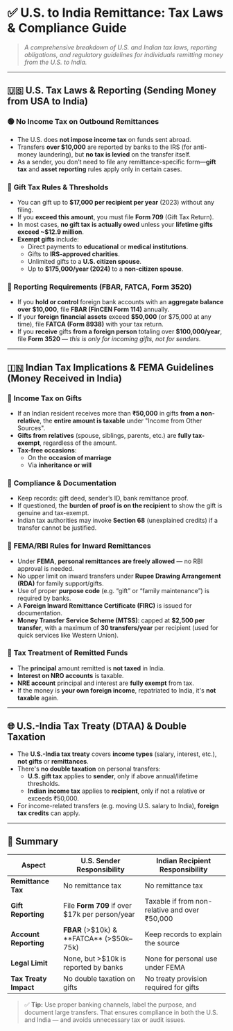 # ✅ U.S. to India Remittance: Tax Laws & Compliance Guide

> _A comprehensive breakdown of U.S. and Indian tax laws, reporting obligations, and regulatory guidelines for individuals remitting money from the U.S. to India._

---

## 🇺🇸 U.S. Tax Laws & Reporting (Sending Money from USA to India)

### 🟢 **No Income Tax on Outbound Remittances**
- The U.S. does **not impose income tax** on funds sent abroad.
- Transfers **over $10,000** are reported by banks to the IRS (for anti-money laundering), but **no tax is levied** on the transfer itself.
- As a sender, you don’t need to file any remittance-specific form—**gift tax** and **asset reporting** rules apply only in certain cases.

### 🎁 **Gift Tax Rules & Thresholds**
- You can gift up to **$17,000 per recipient per year** (2023) without any filing.
- If you **exceed this amount**, you must file **Form 709** (Gift Tax Return).
- In most cases, **no gift tax is actually owed** unless your **lifetime gifts exceed ~$12.9 million**.
- **Exempt gifts** include:
  - Direct payments to **educational** or **medical institutions**.
  - Gifts to **IRS-approved charities**.
  - Unlimited gifts to a **U.S. citizen spouse**.
  - Up to **$175,000/year (2024)** to a **non-citizen spouse**.

### 🧾 **Reporting Requirements (FBAR, FATCA, Form 3520)**
- If you **hold or control** foreign bank accounts with an **aggregate balance over $10,000**, file **FBAR (FinCEN Form 114)** annually.
- If your **foreign financial assets** exceed **$50,000** (or $75,000 at any time), file **FATCA (Form 8938)** with your tax return.
- If you **receive** gifts **from a foreign person** totaling over **$100,000/year**, file **Form 3520** — _this is only for incoming gifts, not for senders._

---

## 🇮🇳 Indian Tax Implications & FEMA Guidelines (Money Received in India)

### 🧮 **Income Tax on Gifts**
- If an Indian resident receives more than **₹50,000** in gifts **from a non-relative**, the **entire amount is taxable** under "Income from Other Sources".
- **Gifts from relatives** (spouse, siblings, parents, etc.) are **fully tax-exempt**, regardless of the amount.
- **Tax-free occasions**:
  - On the **occasion of marriage**
  - Via **inheritance or will**

### 📄 **Compliance & Documentation**
- Keep records: gift deed, sender’s ID, bank remittance proof.
- If questioned, the **burden of proof is on the recipient** to show the gift is genuine and tax-exempt.
- Indian tax authorities may invoke **Section 68** (unexplained credits) if a transfer cannot be justified.

### 🔁 **FEMA/RBI Rules for Inward Remittances**
- Under **FEMA**, **personal remittances are freely allowed** — no RBI approval is needed.
- No upper limit on inward transfers under **Rupee Drawing Arrangement (RDA)** for family support/gifts.
- Use of proper **purpose code** (e.g. “gift” or “family maintenance”) is required by banks.
- A **Foreign Inward Remittance Certificate (FIRC)** is issued for documentation.
- **Money Transfer Service Scheme (MTSS)**: capped at **$2,500 per transfer**, with a maximum of **30 transfers/year** per recipient (used for quick services like Western Union).

### 🏦 **Tax Treatment of Remitted Funds**
- The **principal** amount remitted is **not taxed** in India.
- **Interest on NRO accounts** is taxable.
- **NRE account** principal and interest are **fully exempt** from tax.
- If the money is **your own foreign income**, repatriated to India, it's **not taxable** again.

---

## 🌐 U.S.-India Tax Treaty (DTAA) & Double Taxation

- The **U.S.-India tax treaty** covers **income types** (salary, interest, etc.), **not gifts** or **remittances**.
- There's **no double taxation** on personal transfers:
  - **U.S. gift tax** applies to **sender**, only if above annual/lifetime thresholds.
  - **Indian income tax** applies to **recipient**, only if not a relative or exceeds ₹50,000.
- For income-related transfers (e.g. moving U.S. salary to India), **foreign tax credits** can apply.

---

## 📌 Summary

| Aspect              | U.S. Sender Responsibility                          | Indian Recipient Responsibility                      |
|---------------------|-----------------------------------------------------|------------------------------------------------------|
| **Remittance Tax**  | No remittance tax                                   | No remittance tax                                   |
| **Gift Reporting**  | File **Form 709** if over $17k per person/year      | Taxable if from non-relative and over ₹50,000        |
| **Account Reporting** | **FBAR** (>$10k) & **FATCA** (>$50k–75k)             | Keep records to explain the source                   |
| **Legal Limit**     | None, but >$10k is reported by banks                | None for personal use under FEMA                     |
| **Tax Treaty Impact** | No double taxation on gifts                        | No treaty provision required for gifts               |

> ✅ **Tip:** Use proper banking channels, label the purpose, and document large transfers. That ensures compliance in both the U.S. and India — and avoids unnecessary tax or audit issues.
